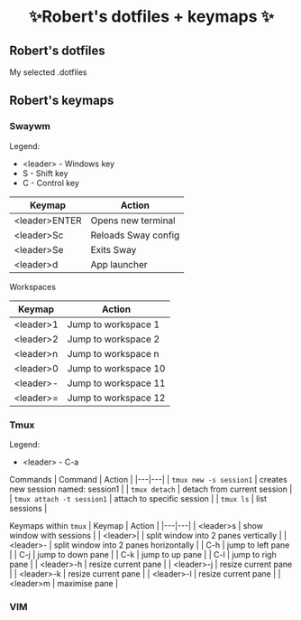 <h1 align="center"> ✨Robert's dotfiles + keymaps ✨ </h1>

## Robert's dotfiles
My selected .dotfiles

## Robert's keymaps

### Swaywm

Legend:
- \<leader\> - Windows key
- S - Shift key 
- C - Control key 

| Keymap | Action |
|---|---|
| \<leader\>ENTER | Opens new terminal  |
| \<leader\>Sc | Reloads Sway config  |
| \<leader\>Se | Exits Sway |
| \<leader\>d | App launcher|

Workspaces

| Keymap | Action |
|---|---|
| \<leader\>1 | Jump to workspace 1 |
| \<leader\>2 | Jump to workspace 2 |
| \<leader\>n | Jump to workspace n |
| \<leader\>0 | Jump to workspace 10 |
| \<leader\>- | Jump to workspace 11 |
| \<leader\>= | Jump to workspace 12 |

### Tmux

Legend:
- \<leader\> - C-a 

Commands
| Command | Action |
|---|---|
| `tmux new -s session1` | creates new session named: session1 |
| `tmux detach` | detach from current session |
| `tmux attach -t session1` | attach to specific session |
| `tmux ls` | list sessions |

Keymaps within `tmux`
| Keymap | Action |
|---|---|
| \<leader\>s  | show window with sessions |
| \<leader\>\| | split window into 2 panes vertically |
| \<leader\>-  | split window into 2 panes horizontally |
| C\-h | jump to left pane |
| C\-j | jump to down pane |
| C\-k | jump to up pane |
| C\-l | jump to righ pane |
| \<leader\>\-h  | resize current pane |
| \<leader\>\-j  | resize current pane |
| \<leader\>\-k  | resize current pane |
| \<leader\>\-l  | resize current pane  |
| \<leader\>m  | maximise pane |

### VIM

